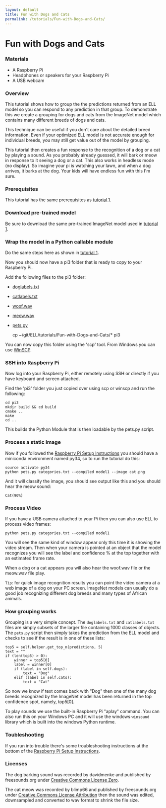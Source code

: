 ```yaml
---
layout: default
title: Fun with Dogs and Cats
permalink: /tutorials/Fun-with-Dogs-and-Cats/
---
```

# Fun with Dogs and Cats

### Materials

* A Raspberry Pi
* Headphones or speakers for your Raspberry Pi
* A USB webcam

### Overview

This tutorial shows how to group the the predictions returned from an ELL model so you can
respond to any prediction in that group.  To demonstrate this we create a grouping for dogs
and cats from the ImageNet model which contains many different breeds of dogs and cats.

This technique can be useful if you don't care about the detailed breed information.  Even if
your optimized ELL model is not accurate enough for individual breeds, you may still get value out of the model by grouping.

This tutorial then creates a fun response to the recognition of a dog or a cat by playing a sound.  As you probably already guessed, it will bark or meow in response to it seeing a dog or a cat.  This also works in headless mode (no display).
So imagine your pi is watching your lawn, and when a dog arrives, it barks at the dog.
Your kids will have endless fun with this I'm sure.  

### Prerequisites

This tutorial has the same prerequisites as [tutorial 1](/ELL/tutorials/Getting-Started-with-Image-Classification-on-the-Raspberry-Pi/).

### Download pre-trained model

Be sure to download the same pre-trained ImageNet model used in [tutorial 1](/ELL/tutorials/Getting-Started-with-Image-Classification-on-the-Raspberry-Pi/).

### Wrap the model in a Python callable module

Do the same steps here as shown in [tutorial 1](/ELL/tutorials/Getting-Started-with-Image-Classification-on-the-Raspberry-Pi/).

Now you should now have a pi3 folder that is ready to copy to your Raspberry Pi.  

Add the following files to the pi3 folder:
- [doglabels.txt](/ELL/tutorials/Fun-with-Dogs-and-Cats/doglabels.txt)
- [catlabels.txt](/ELL/tutorials/Fun-with-Dogs-and-Cats/catlabels.txt)
- [woof.wav](/ELL/tutorials/Fun-with-Dogs-and-Cats/woof.wav)
- [meow.wav](/ELL/tutorials/Fun-with-Dogs-and-Cats/meow.wav)
- [pets.py](/ELL/tutorials/Fun-with-Dogs-and-Cats/pets.py)

    cp ~/git/ELL/tutorials/Fun-with-Dogs-and-Cats/* pi3

You can now copy this folder using the 'scp' tool.  From Windows you can use [WinSCP](https://winscp.net/eng/index.php).

### SSH into Raspberry Pi

Now log into your Raspberry Pi, either remotely using SSH or directly if you have keyboard and screen attached.

Find the 'pi3' folder you just copied over using scp or winscp and run the following:

````
cd pi3
mkdir build && cd build
cmake ..
make
cd ..
````

This builds the Python Module that is then loadable by the pets.py script.

### Process a static image 

Now if you followed the [Raspberry Pi Setup Instructions](/ELL/tutorials/Raspberry-pi-setup) you should have a miniconda
environment named py34, so to run the tutorial do this:

````
source activate py34
python pets.py categories.txt --compiled model1 --image cat.png
````
And it will classify the image, you should see output like this and you should hear the meow sound:
````
Cat(90%)
````

### Process Video

If you have a USB camera attached to your Pi then you can also use ELL to process video frames:

````
python pets.py categories.txt --compiled model1
````

You will see the same kind of window appear only this time it is showing the video stream.
Then when your camera is pointed at an object that the model recognizes you will see the label and 
confidence % at the top together with an estimated frame rate.

When a dog or a cat appears you will also hear the woof.wav file or the meow.wav file play.

`Tip`: for quick image recognition results you can point the video camera at a web image of a dog 
on your PC screen.  ImageNet models can usually do a good job recognizing  different dog breeds and 
many types of African animals.

### How grouping works

Grouping is a very simple concept. The `doglabels.txt` and `catlabels.txt` files are simply
subsets of the larger file containing 1000 classes of objects.  The `pets.py` script then simply
takes the prediction from the ELL model and checks to see if the result is in one of these lists:
````
top5 = self.helper.get_top_n(predictions, 5)
text = ""
if (len(top5) > 0):
    winner = top5[0]
    label = winner[0]
    if (label in self.dogs):
        text = "Dog"
    elif (label in self.cats):
        text = "Cat"

````
So now we know if text comes back with "Dog" then one of the many dog breeds recognized by the
ImageNet model has been returned in the top confidence spot, namely, top5[0].

To play sounds we use the built-in Raspberry Pi "aplay" command.  You can also run this on
your Windows PC and it will use the windows `winsound` library which is built into the windows
Python runtime.

### Toubleshooting

If you run into trouble there's some troubleshooting instructions at the bottom of the 
[Raspberry Pi Setup Instructions](/ELL/tutorials/Raspberry-pi-setup).


### Licenses

The dog barking sound was recorded by davidmenke and published by freesounds.org under
[Creative Commons License Zero](https://creativecommons.org/publicdomain/zero/1.0/).

The cat meow was recorded by blimp66 and published by freesounds.org under
[Creative Commons License Attribution](https://creativecommons.org/licenses/by/3.0/)
then the sound was edited, downsampled and converted to wav format to shrink the file size.
